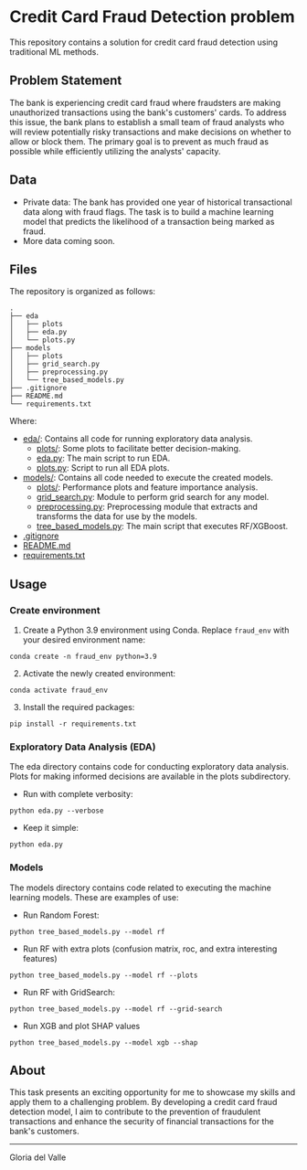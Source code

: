 # Credit Card Fraud Detection problem
This repository contains a solution for credit card fraud detection using traditional ML methods.

## Problem Statement
The bank is experiencing credit card fraud where fraudsters are making unauthorized transactions using the bank's customers' cards. To address this issue, the bank plans to establish a small team of fraud analysts who will review potentially risky transactions and make decisions on whether to allow or block them. The primary goal is to prevent as much fraud as possible while efficiently utilizing the analysts' capacity.

## Data
 - Private data: The bank has provided one year of historical transactional data along with fraud flags. The task is to build a machine learning model that predicts the likelihood of a transaction being marked as fraud.
 - More data coming soon.

## Files
The repository is organized as follows:
```
.
├── eda
│   ├── plots
│   ├── eda.py
│   └── plots.py
├── models
│   ├── plots
│   ├── grid_search.py
│   ├── preprocessing.py
│   └── tree_based_models.py
├── .gitignore
├── README.md
└── requirements.txt
```
Where:

- [eda/](./fs-test/eda): Contains all code for running exploratory data analysis.
  - [plots/](./fs-test/eda/plots): Some plots to facilitate better decision-making.
  - [eda.py](./fs-test/eda/eda.py): The main script to run EDA.
  - [plots.py](./fs-test/eda/plots.py): Script to run all EDA plots.
- [models/](./fs-test/models): Contains all code needed to execute the created models.
  - [plots/](./fs-test/models/plots): Performance plots and feature importance analysis.
  - [grid_search.py](./fs-test/models/grid_search.py): Module to perform grid search for any model.
  - [preprocessing.py](./fs-test/models/preprocessing.py): Preprocessing module that extracts and transforms the data for use by the models.
  - [tree_based_models.py](./fs-test/models/tree_based_models.py): The main script that executes RF/XGBoost.
- [.gitignore](./fs-test/.gitignore)
- [README.md](./fs-test/README.md)
- [requirements.txt](./fs-test/requirements.txt)

## Usage

### Create environment

1. Create a Python 3.9 environment using Conda. Replace `fraud_env` with your desired environment name:
```
conda create -n fraud_env python=3.9
```

2. Activate the newly created environment:
```
conda activate fraud_env
```

3. Install the required packages:
```
pip install -r requirements.txt
```

### Exploratory Data Analysis (EDA)

The eda directory contains code for conducting exploratory data analysis. Plots for making informed decisions are available in the plots subdirectory.

* Run with complete verbosity:
```
python eda.py --verbose
```

* Keep it simple:
```
python eda.py
```

### Models
The models directory contains code related to executing the machine learning models.
These are examples of use:

* Run Random Forest:
```
python tree_based_models.py --model rf
```

* Run RF with extra plots (confusion matrix, roc, and extra interesting features)
```
python tree_based_models.py --model rf --plots
```

* Run RF with GridSearch:
```
python tree_based_models.py --model rf --grid-search
```

* Run XGB and plot SHAP values
```
python tree_based_models.py --model xgb --shap
```

## About

This task presents an exciting opportunity for me to showcase my skills and apply them to a challenging problem. By developing a credit card fraud detection model, I aim to contribute to the prevention of fraudulent transactions and enhance the security of financial transactions for the bank's customers.

----------------
Gloria del Valle